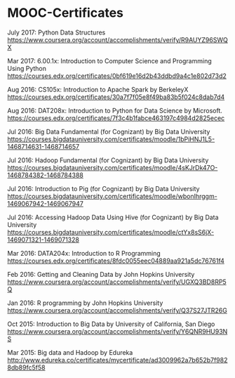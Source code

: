 # MOOC-Certificates

July 2017: Python Data Structures
https://www.coursera.org/account/accomplishments/verify/R9AUYZ96SWQX

Mar 2017: 6.00.1x: Introduction to Computer Science and Programming Using Python
https://courses.edx.org/certificates/0bf619e16d2b43ddbd9a4c1e802d73d2

Aug 2016: CS105x: Introduction to Apache Spark by BerkeleyX
https://courses.edx.org/certificates/30a7f7f05e8f49ba83b5f024c8dab7d4

Aug 2016: DAT208x: Introduction to Python for Data Science by Microsoft. 
https://courses.edx.org/certificates/7f3c4b1fabce463197c4984d2825ecec

Jul 2016: Big Data Fundamental (for Cognizant) by Big Data University
https://courses.bigdatauniversity.com/certificates/moodle/1bPiHNJ1L5-1468714631-1468714657

Jul 2016: Hadoop Fundamental (for Cognizant) by Big Data University
https://courses.bigdatauniversity.com/certificates/moodle/4sKJrDk47O-1468784382-1468784388

Jul 2016: Introduction to Pig (for Cognizant) by Big Data University
https://courses.bigdatauniversity.com/certificates/moodle/wbonIhrggm-1469067942-1469067947

Jul 2016: Accessing Hadoop Data Using Hive (for Cognizant) by Big Data University
https://courses.bigdatauniversity.com/certificates/moodle/ctYx8sS6jX-1469071321-1469071328

Mar 2016: DATA204x: Introduction to R Programming
https://courses.edx.org/certificates/8fdc0055eec04889aa921a5dc76761f4

Feb 2016: Getting and Cleaning Data by John Hopkins University
https://www.coursera.org/account/accomplishments/verify/UGXQ3BD8RP5Q

Jan 2016: R programming by John Hopkins University
https://www.coursera.org/account/accomplishments/verify/Q37S27JTR26G

Oct 2015: Introduction to Big Data by University of California, San Diego
https://www.coursera.org/account/accomplishments/verify/Y6QNR9HU93NS

Mar 2015: Big data and Hadoop by Edureka
http://www.edureka.co/certificates/mycertificate/ad3009962a7b652b7f9828db89fc5f58
